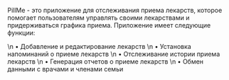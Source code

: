 PillMe - это приложение для отслеживания приема лекарств, которое помогает пользователям управлять своими лекарствами и придерживаться графика приема. Приложение имеет следующие функции:

\n • Добавление и редактирование лекарств
\n • Установка напоминаний о приеме лекарств
\n • Отслеживание истории приема лекарств
\n • Генерация отчетов о приеме лекарств 
\n • Обмен данными с врачами и членами семьи
